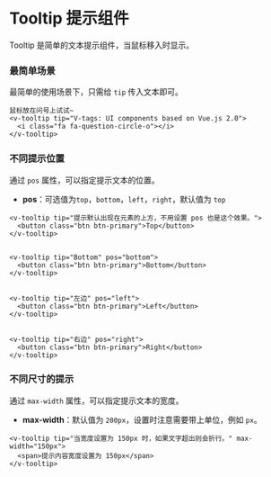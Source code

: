 # Tooltip 提示组件

Tooltip 是简单的文本提示组件，当鼠标移入时显示。

### 最简单场景
最简单的使用场景下，只需给 `tip` 传入文本即可。
```vue
鼠标放在问号上试试~
<v-tooltip tip="V-tags: UI components based on Vue.js 2.0">
  <i class="fa fa-question-circle-o"></i>
</v-tooltip>

```

### 不同提示位置
通过 `pos` 属性，可以指定提示文本的位置。
* **pos**：可选值为`top`，`bottom`，`left`，`right`，默认值为 `top`

```vue
<v-tooltip tip="提示默认出现在元素的上方，不用设置 pos 也是这个效果。">
  <button class="btn btn-primary">Top</button>
</v-tooltip>


<v-tooltip tip="Bottom" pos="bottom">
  <button class="btn btn-primary">Bottom</button>
</v-tooltip>


<v-tooltip tip="左边" pos="left">
  <button class="btn btn-primary">Left</button>
</v-tooltip>


<v-tooltip tip="右边" pos="right">
  <button class="btn btn-primary">Right</button>
</v-tooltip>

```

### 不同尺寸的提示
通过 `max-width` 属性，可以指定提示文本的宽度。
* **max-width**：默认值为 `200px`，设置时注意需要带上单位，例如 `px`。

```vue
<v-tooltip tip="当宽度设置为 150px 时，如果文字超出则会折行。" max-width="150px">
  <span>提示内容宽度设置为 150px</span>
</v-tooltip>

```
